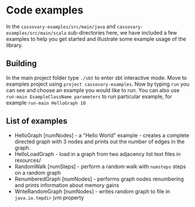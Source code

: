 # Code examples

In the `cassovary-examples/src/main/java` and `cassovary-examples/src/main/scala` sub-directories here,
we have included a few examples to help you get started and illustrate some example usage of the
library.

## Building
In the main project folder type `./sbt` to enter sbt interactive mode. Move to examples project using
`project cassovary-examples`. Now by typing `run` you can see and choose an example you would like to run.
You can also use `run-main ExampleClassName parameters` to run particular example, for example `run-main HelloGraph 10`

## List of examples
* HelloGraph [numNodes] - a "Hello World" example - creates a complete directed graph with 3 nodes and prints out the number of
edges in the graph.
* HelloLoadGraph - load in a graph from two adjacency list text files in resources/
* RandomWalk [numSteps] - perform a random walk with `numsteps` steps on a random graph
* RenumberedGraph [numNodes] - performs graph nodes renumbering and prints information about memory gains
* WriteRandomGraph [numNodes] - writes random graph to file in `java.io.tmpdir` jvm property
